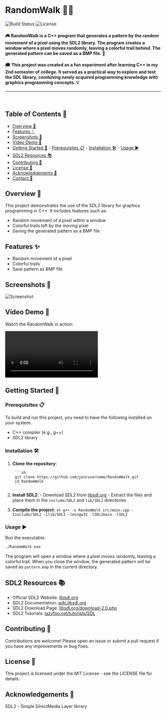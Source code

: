 # RandomWalk 🚶‍♂️

![Build Status](https://img.shields.io/badge/build-passing-brightgreen) ![License](https://img.shields.io/badge/license-MIT-blue)

#### 🎮 RandomWalk is a C++ program that generates a pattern by the random movement of a pixel using the SDL2 library. The program creates a window where a pixel moves randomly, leaving a colorful trail behind. The generated pattern can be saved as a BMP file. 🎨

#### 🎓 This project was created as a fun experiment after learning C++ in my 2nd semester of college. It served as a practical way to explore and test the SDL library, combining newly acquired programming knowledge with graphics programming concepts. 💡

<hr>

<br>

## Table of Contents 📑
- [Overview 🌟](#overview)
- [Features ✨](#features)
- [Screenshots 📸](#screenshots)
- [Video Demo 🎥](#video-demo)
- [Getting Started 🚀](#getting-started)
        - [Prerequisites 📋](#prerequisites)
        - [Installation 🛠️](#installation)
        - [Usage ▶️](#usage)
- [SDL2 Resources 📚](#sdl2-resources)
- [Contributing 🤝](#contributing)
- [License 📄](#license)
- [Acknowledgements 🙏](#acknowledgements)
- [Contact 📧](#contact)

## Overview 🌟

This project demonstrates the use of the SDL2 library for graphics programming in C++. It includes features such as:
- Random movement of a pixel within a window
- Colorful trails left by the moving pixel
- Saving the generated pattern as a BMP file

## Features ✨
- Random movement of a pixel
- Colorful trails
- Save pattern as BMP file

## Screenshots 📸
![Screenshot](path/to/screenshot.png)

## Video Demo 🎥
Watch the RandomWalk in action:

![RandomWalk Demo](./assets/randomWalk.mp4)

## Getting Started 🚀

### Prerequisites 📋

To build and run this project, you need to have the following installed on your system:
- C++ compiler (e.g., g++)
- SDL2 library

### Installation 🛠️

1. **Clone the repository**:

        ```sh
        git clone https://github.com/yourusername/RandomWalk.git
        cd RandomWalk
        ```
        
2. **Install SDL2**:
        - Download SDL2 from [libsdl.org](https://libsdl.org)
        - Extract the files and place them in the `include/SDL2` and `lib/SDL2` directories

3. **Compile the project**:
        ```sh
        g++ -o RandomWalk src/main.cpp -Iinclude/SDL2 -Llib/SDL2 -lmingw32 -lSDL2main -lSDL2
        ```

### Usage ▶️

Run the executable:
```sh
./RandomWalk.exe
```

The program will open a window where a pixel moves randomly, leaving a colorful trail. When you close the window, the generated pattern will be saved as `pattern.bmp` in the current directory.

## SDL2 Resources 📚
- Official SDL2 Website: [libsdl.org](https://www.libsdl.org/)
- SDL2 Documentation: [wiki.libsdl.org](https://wiki.libsdl.org/)
- SDL2 Download Page: [libsdl.org/download-2.0.php](https://www.libsdl.org/download-2.0.php)
- SDL2 Tutorials: [lazyfoo.net/tutorials/SDL](https://lazyfoo.net/tutorials/SDL/)

## Contributing 🤝
Contributions are welcome! Please open an issue or submit a pull request if you have any improvements or bug fixes.

## License 📄
This project is licensed under the MIT License - see the LICENSE file for details.

## Acknowledgements 🙏
SDL2 - Simple DirectMedia Layer library


